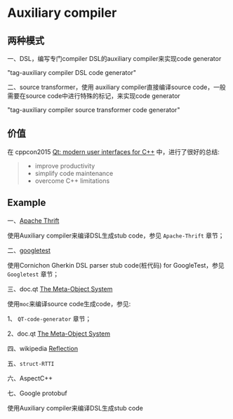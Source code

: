 # Auxiliary compiler



## 两种模式

一、DSL，编写专门compiler DSL的auxiliary compiler来实现code generator 

"tag-auxiliary compiler DSL code generator"

二、source transformer，使用 auxiliary compiler直接编译source code，一般需要在source code中进行特殊的标记，来实现code generator

"tag-auxiliary compiler source transformer code generator"

## 价值

在 cppcon2015 [Qt: modern user interfaces for C++](https://cppcon2015.sched.com/#) 中，进行了很好的总结:

> - improve productivity
> - simplify code maintenance
> - overcome C++ limitations



## Example

一、[Apache Thrift](https://thrift.apache.org/)

使用Auxiliary compiler来编译DSL生成stub code，参见 `Apache-Thrift` 章节；

二、[googletest](https://github.com/google/googletest)

使用Cornichon Gherkin DSL parser stub code(桩代码) for GoogleTest，参见 `Googletest` 章节；

三、doc.qt [The Meta-Object System](https://doc.qt.io/qt-6/metaobjects.html)

使用`moc`来编译source code生成code，参见:

1、 `QT-code-generator` 章节；

2、doc.qt [The Meta-Object System](https://doc.qt.io/qt-6/metaobjects.html)

四、wikipedia [Reflection](https://en.wikipedia.org/wiki/Reflection_(computer_programming))

五、`struct-RTTI`

六、AspectC++

七、Google protobuf

使用Auxiliary compiler来编译DSL生成stub code
